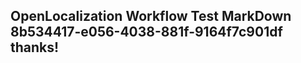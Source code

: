 <properties
ms.topic="hero-topic1"
ms.test1="hero-topic"
ms.test2="test"/>

## OpenLocalization Workflow Test MarkDown 8b534417-e056-4038-881f-9164f7c901df thanks!
